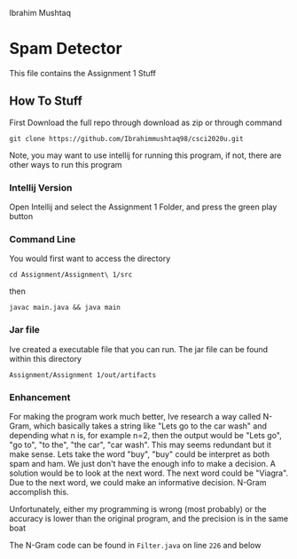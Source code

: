 Ibrahim Mushtaq

# Spam Detector

This file contains the Assignment 1 Stuff

## How To Stuff

First Download the full repo through download as zip or through command
```
git clone https://github.com/Ibrahimmushtaq98/csci2020u.git
```

Note, you may want to use intellij for running this program, if not, there are other ways to run this program

### Intellij Version

Open Intellij and select the Assignment 1 Folder, and press the green play button

### Command Line

You would first want to access the directory
```
cd Assignment/Assignment\ 1/src
```
then

```
javac main.java && java main
```

### Jar file

Ive created a executable file that you can run. The jar file can be found within this directory

```
Assignment/Assignment 1/out/artifacts
```

### Enhancement

For making the program work much better, Ive research a way called N-Gram, which basically takes a string
like "Lets go to the car wash" and depending what n is, for example n=2, then the output would be "Lets go", 
"go to", "to the", "the car", "car wash". This may seems redundant but it make sense. Lets take the word
"buy", "buy" could be interpret as both spam and ham. We just don't have the enough
info to make a decision. A solution would be to look at the next word. The next word could be "Viagra". Due
to the next word, we could make an informative decision. N-Gram accomplish this.

Unfortunately, either my programming is wrong (most probably) or the accuracy is lower than the original program, and
the precision is in the same boat


The N-Gram code can be found in `Filter.java` on line `226` and below   

